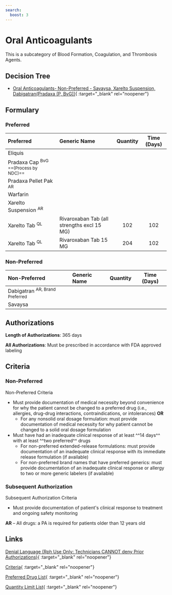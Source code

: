 ```yaml
---
search:
  boost: 3
---
```


# Oral Anticoagulants

This is a subcategory of Blood Formation, Coagulation, and Thrombosis Agents.

## Decision Tree

- [Oral Anticoagulants- Non-Preferred - Savaysa, Xarelto Suspension, Dabigatran(Pradaxa (P, BvG))](https://forms.office.com/Pages/ResponsePage.aspx?id=nPhjxpvvj0G9PUHkbAzgaN9UYz8EqmlIs3_TYn4TbXBUMldPQklWQlQxSkJXWldUWUxVQUwyTUo2NiQlQCN0PWcu){ :target="_blank" rel="noopener"}

## Formulary

### Preferred

| Preferred                                   | Generic Name                               | Quantity | Time (Days) |
|:--------------------------------------------|:-------------------------------------------|:--------:|:-----------:|
| Eliquis                                    |                                            |          |             |
| Pradaxa Cap <sup> BvG ==(Process by NDC)==</sup> |                                            |          |             |
| Pradaxa Pellet Pak <sup>AR</sup>                          |                                            |          |             |
| Warfarin                                |                                            |          |             |
| Xarelto Suspension <sup>AR</sup>                          |                                            |          |             |
| Xarelto Tab <sup>QL </sup>                   | Rivaroxaban Tab (all strengths excl 15 MG) |   102    |     102     |
| Xarelto Tab <sup>QL </sup>                   | Rivaroxaban Tab 15 MG                      |   204    |     102     |

### Non-Preferred

| Non-Preferred                                                                         | Generic Name | Quantity | Time (Days) |
|:--------------------------------------------------------------------------------------|:-------------|:--------:|:-----------:|
| <span title = "Brand Preferred: Pradaxa">Dabigatran</span> <sup>AR, Brand Preferred</sup> |              |          |             |
| Savaysa                                                                          |              |          |             |

## Authorizations

**Length of Authorizations**: 365 days

**All Authorizations**: Must be prescribed in accordance with FDA approved labeling

## Criteria

### Non-Preferred

Non-Preferred Criteria

- Must provide documentation of medical necessity beyond convenience for why the patient cannot be changed to a preferred drug (i.e., allergies, drug-drug interactions, contraindications, or intolerances) **OR**
    - For any nonsolid oral dosage formulation: must provide documentation of medical necessity for why patient cannot be changed to a solid oral dosage formulation
- Must have had an inadequate clinical response of at least ^^14 days^^ with at least ^^two preferred^^ drugs
    - For non-preferred extended-release formulations: must provide documentation of an inadequate clinical response with its immediate release formulation (if available)
    - For non-preferred brand names that have preferred generics: must provide documentation of an inadequate clinical response or allergy to two or more generic labelers (if available)

### Subsequent Authorization

Subsequent Authorization Criteria

- Must provide documentation of patient's clinical response to treatment and ongoing safety monitoring

**AR** – All drugs: a PA is required for patients older than 12 years old


## Links

[Denial Language (Rph Use Only: Technicians CANNOT deny Prior Authorizations)](https://mygainwell-my.sharepoint.com.mcas.ms/:w:/r/personal/rachel_carpenter_gainwelltechnologies_com/_layouts/15/Doc.aspx?sourcedoc=%7BCD777F63-7F18-4713-8D6A-B043BEE631F5%7D&file=Denial%20Language%20Updated%2009112023.docx&action=embedview&mobileredirect=true&wdStartOn=11&cid=f4472ece-6d4f-4694-b0c5-c150a2f53fea){ :target="_blank" rel="noopener"}

[Criteria](https://medicaid.ohio.gov/static/PHM/drug-coverage/20231001+UPDL+Criteria+_v2.FINAL.pdf#page=17){ :target="_blank" rel="noopener"}

[Preferred Drug List](https://medicaid.ohio.gov/static/PHM/drug-coverage/20231001_UPDL_V2.FINAL.hyperlinks_added.pdf#page=10){ :target="_blank" rel="noopener"}

[Quantity Limit List](https://spbm.medicaid.ohio.gov/SPDocumentLibrary/DocumentLibrary/UPDL/Quantity%20Limits.pdf){ :target="_blank" rel="noopener"}
